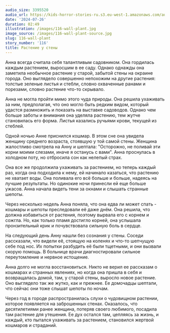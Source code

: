 ```yaml
---
audio_size: 3395520
audio_url: https://kids-horror-stories-ru.s3.eu-west-1.amazonaws.com/audio/116-wall-plant.mp3
date: '2024-07-26'
duration: 02:49
illustration: /images/116-wall-plant.jpg
image_source: /images/116-wall-plant-source.jpg
slug: 116-wall-plant
story_number: '116'
title: Растение у стены
---
```


Анна всегда считала себя талантливым садовником. Она гордилась каждым растением, выросшим в ее саду. Однако однажды она заметила необычное растение у старой, забытой стены на окраине города. Оно выглядело совершенно непохожим на другие растения: толстые зеленые листья и стебли, словно охваченные ранами и порезами, словно растение что-то скрывало.

Анна не могла пройти мимо этого чуда природы. Она решила ухаживать за ним, предполагая, что оно могло быть редким видом, который удастся размножить и показать на выставке садоводов. Однако чем больше заботы и внимания она уделяла растению, тем жутче становилась его форма. Листья казались ручьями крови, текущей из стеблей.

Одной ночью Анне приснился кошмар. В этом сне она увидела женщину среднего возраста, стоявшую у той самой стены. Женщина жалостливо смотрела на Анну и шептала: "Осторожно, не поливай эти корни моими слезами, иначе я останусь с вами". Анна проснулась в холодном поту, но отбросила сон как нелепый страх.

Она все же продолжила ухаживать за растением, но теперь каждый раз, когда она подходила к нему, ей начинало казаться, что растению не хватает воды. Она поливала его всё больше и больше, надеясь на лучшие результаты. Но одинокие ночи принесли ей еще больше ужасов. Анна начала видеть тени за окнами и слышать странные шепоты.

Через несколько недель Анна поняла, что она едва ли может спать - кошмары и шепоты преследовали её даже днём. Она решила, что должна избавиться от растения, поэтому вырвала его с корнем и сожгла. Но, как только пламя достигло корней, она услышала пронзительный крик и почувствовала сильную боль в сердце. 

На следующий день Анну нашли без сознания у стены. Соседи рассказали, что видели её, стоящую на коленях и что-то шепчущую себе под нос. Их попытки разбудить её были тщетными, и они вызвали скорую помощь. В больнице врачи диагностировали сильное переутомление и нервное истощение.

Анна долго не могла восстановиться. Никто не верил ее рассказам о кошмарах и странных явлениях, но когда она пришла в себя и возвращалась домой, там, у старой стены, выросло новое растение. Оно выглядело так же жутко, как и прежнее. Ее домочадцы шептали, что сейчас они тоже слышат шепоты по ночам.

Через год в городе распространилась слухи о чудовищном растении, которое появляется на заброшенных стенах. Оказалось, что десятилетиями ранее женщина, потеряв своего любимого, посадила там растение для утешения. Ее дух остался там, цепляясь за жизнь, и каждый, кто пытался ухаживать за растением, становился жертвой кошмаров и страданий.